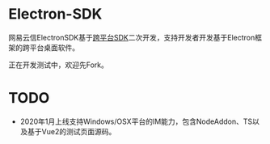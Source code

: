 # Electron-SDK
网易云信ElectronSDK基于[跨平台SDK](https://github.com/netease-im/CrossPlatform-SDK)二次开发，支持开发者开发基于Electron框架的跨平台桌面软件。

正在开发测试中，欢迎先Fork。

# TODO
- 2020年1月上线支持Windows/OSX平台的IM能力，包含NodeAddon、TS以及基于Vue2的测试页面源码。